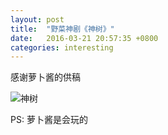 ```yaml
---
layout: post
title:  "野菜神剧《神树》"
date:   2016-03-21 20:57:35 +0800
categories: interesting
---
```


感谢萝卜酱的供稿

![神树](http://yecai-blog.bj.bcebos.com/images/god_tree.jpg)

PS: 萝卜酱是会玩的